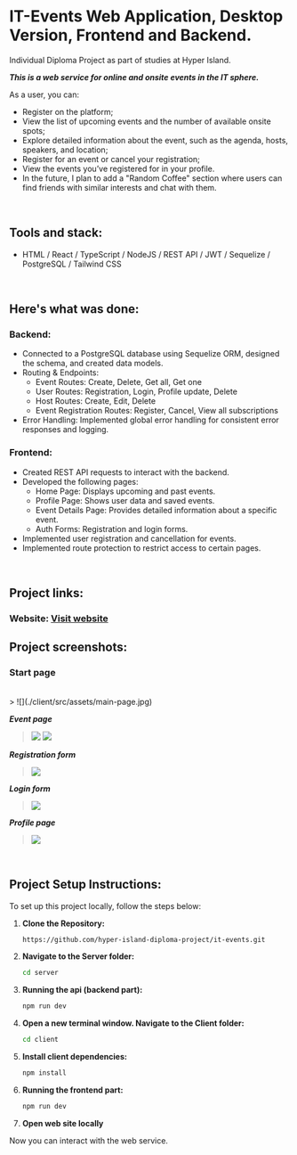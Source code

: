 # IT-Events Web Application, Desktop Version, Frontend and Backend.
Individual Diploma Project as part of studies at Hyper Island.

***This is a web service for online and onsite events in the IT sphere.*** 

As a user, you can:
* Register on the platform;
* View the list of upcoming events and the number of available onsite spots;
* Explore detailed information about the event, such as the agenda, hosts, speakers, and location;
* Register for an event or cancel your registration;
* View the events you’ve registered for in your profile.
* In the future, I plan to add a "Random Coffee" section where users can find friends with similar interests and chat with them.
<br>

## Tools and stack: 
* HTML / React / TypeScript / NodeJS /  REST API / JWT / Sequelize / PostgreSQL / Tailwind CSS
<br>
  
## Here's what was done:
### Backend: 
* Connected to a PostgreSQL database using Sequelize ORM, designed the schema, and created data models.
* Routing & Endpoints:
  * Event Routes: Create, Delete, Get all, Get one
  * User Routes: Registration, Login, Profile update, Delete
  * Host Routes: Create, Edit, Delete
  * Event Registration Routes: Register, Cancel, View all subscriptions
* Error Handling: Implemented global error handling for consistent error responses and logging.

### Frontend:
* Created REST API requests to interact with the backend.
* Developed the following pages:
  * Home Page: Displays upcoming and past events.
  * Profile Page: Shows user data and saved events.
  * Event Details Page: Provides detailed information about a specific event.
  * Auth Forms: Registration and login forms.
* Implemented user registration and cancellation for events.
* Implemented route protection to restrict access to certain pages.
<br>

## Project links:
### Website: [Visit website]()

## Project screenshots:

### Start page
<br>
> ![](./client/src/assets/main-page.jpg)

***Event page***
<br>
>![](./client/src/assets/one-event-page-1.jpg)
![](./client/src/assets/one-event-page-2.jpg)

***Registration form***
<br>
>![](./client/src/assets/registration.jpg)

***Login form***
<br>
>![](./client/src/assets/login.jpg)

***Profile page***
<br>
>![](./client/src/assets/.jpg)

<br>

## Project Setup Instructions:
To set up this project locally, follow the steps below:

1. **Clone the Repository:**

    ```bash
    https://github.com/hyper-island-diploma-project/it-events.git
    ```
3. **Navigate to the Server folder:**

    ```bash
    cd server
    ```
4. **Running the api (backend part):**
   
    ```bash
    npm run dev
    ```
5. **Open a new terminal window. Navigate to the Client folder:**

    ```bash
    cd client
    ```

6. **Install client dependencies:**

    ```bash
    npm install
    ```
7. **Running the frontend part:**

    ```bash
    npm run dev
    ```    

8. **Open web site locally**

Now you can interact with the web service.

